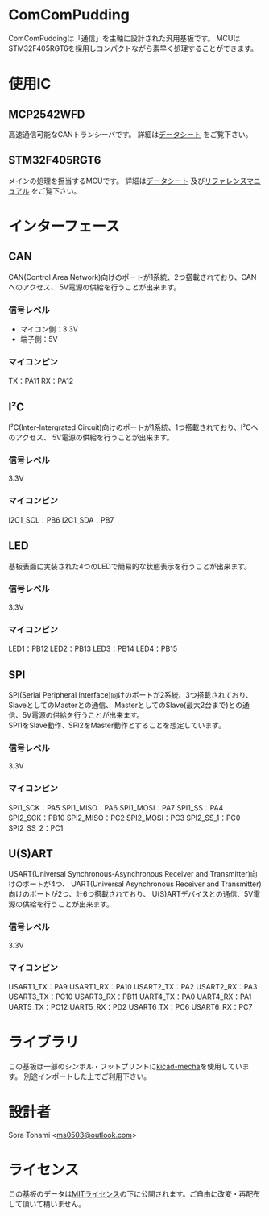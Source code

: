 ComComPudding
=============

ComComPuddingは「通信」を主軸に設計された汎用基板です。
MCUはSTM32F405RGT6を採用しコンパクトながら素早く処理することができます。

# 使用IC
## MCP2542WFD
高速通信可能なCANトランシーバです。
詳細は[データシート](https://ww1.microchip.com/downloads/aemDocuments/documents/APID/ProductDocuments/DataSheets/MCP2542FD-MCP2542WFD-4WFD-Data-Sheet-DS20005514C.pdf)
をご覧下さい。

## STM32F405RGT6
メインの処理を担当するMCUです。
詳細は[データシート](https://www.st.com/resource/en/datasheet/stm32f405rg.pdf)
及び[リファレンスマニュアル](https://www.stmcu.jp/download/?dlid=51544_jp)
をご覧下さい。

# インターフェース
## CAN
CAN(Control Area Network)向けのポートが1系統、2つ搭載されており、CANへのアクセス、
5V電源の供給を行うことが出来ます。
### 信号レベル
- マイコン側：3.3V
- 端子側：5V

### マイコンピン
TX：PA11
RX：PA12

## I²C
I²C(Inter-Intergrated Circuit)向けのポートが1系統、1つ搭載されており、I²Cへのアクセス、
5V電源の供給を行うことが出来ます。
### 信号レベル
3.3V
### マイコンピン
I2C1\_SCL：PB6
I2C1\_SDA：PB7

## LED
基板表面に実装された4つのLEDで簡易的な状態表示を行うことが出来ます。
### 信号レベル
3.3V
### マイコンピン
LED1：PB12
LED2：PB13
LED3：PB14
LED4：PB15

## SPI
SPI(Serial Peripheral Interface)向けのポートが2系統、3つ搭載されており、SlaveとしてのMasterとの通信、
MasterとしてのSlave(最大2台まで)との通信、5V電源の供給を行うことが出来ます。  
SPI1をSlave動作、SPI2をMaster動作とすることを想定しています。
### 信号レベル
3.3V
### マイコンピン
SPI1\_SCK：PA5
SPI1\_MISO：PA6
SPI1\_MOSI：PA7
SPI1\_SS：PA4
SPI2\_SCK：PB10
SPI2\_MISO：PC2
SPI2\_MOSI：PC3
SPI2\_SS\_1：PC0
SPI2\_SS\_2：PC1

## U(S)ART
USART(Universal Synchronous-Asynchronous Receiver and Transmitter)向けのポートが4つ、
UART(Universal Asynchronous Receiver and Transmitter)向けのポートが2つ、計6つ搭載されており、
U(S)ARTデバイスとの通信、5V電源の供給を行うことが出来ます。
### 信号レベル
3.3V
### マイコンピン
USART1\_TX：PA9
USART1\_RX：PA10
USART2\_TX：PA2
USART2\_RX：PA3
USART3\_TX：PC10
USART3\_RX：PB11
UART4\_TX：PA0
UART4\_RX：PA1
UART5\_TX：PC12
UART5\_RX：PD2
USART6\_TX：PC6
USART6\_RX：PC7

# ライブラリ
この基板は一部のシンボル・フットプリントに[kicad-mecha](https://github.com/ms0503/kicad-mecha.git)を使用しています。
別途インポートした上でご利用下さい。

# 設計者
Sora Tonami <[ms0503@outlook.com](mailto:ms0503@outlook.com)>

# ライセンス
この基板のデータは[MITライセンス](LICENSE.md)の下に公開されます。ご自由に改変・再配布して頂いて構いません。

